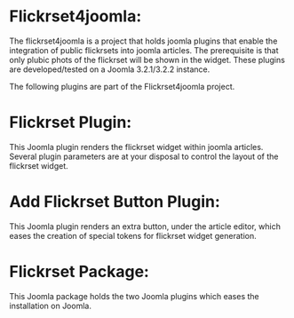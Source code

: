 Flickrset4joomla:
=================

The flickrset4joomla is a project that holds joomla plugins that enable the integration of public flickrsets into joomla articles.  The prerequisite is that only plubic phots of the flickrset will be shown in the widget.  These plugins are developed/tested on a Joomla 3.2.1/3.2.2 instance.

The following plugins are part of the Flickrset4joomla project.

Flickrset Plugin:
=================

This Joomla plugin renders the flickrset widget within joomla articles.  Several plugin parameters are at your disposal to control the layout of the flickrset widget.


Add Flickrset Button Plugin:
============================

This Joomla plugin renders an extra button, under the article editor, which eases the creation of special tokens for flickrset widget generation.


Flickrset Package:
==================

This Joomla package holds the two Joomla plugins which eases the installation on Joomla.
